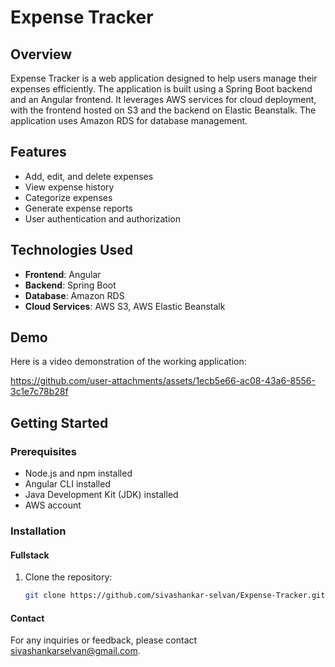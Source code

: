 # Expense Tracker

## Overview
Expense Tracker is a web application designed to help users manage their expenses efficiently. The application is built using a Spring Boot backend and an Angular frontend. It leverages AWS services for cloud deployment, with the frontend hosted on S3 and the backend on Elastic Beanstalk. The application uses Amazon RDS for database management.

## Features
- Add, edit, and delete expenses
- View expense history
- Categorize expenses
- Generate expense reports
- User authentication and authorization

## Technologies Used
- **Frontend**: Angular
- **Backend**: Spring Boot
- **Database**: Amazon RDS
- **Cloud Services**: AWS S3, AWS Elastic Beanstalk

## Demo
Here is a video demonstration of the working application:

https://github.com/user-attachments/assets/1ecb5e66-ac08-43a6-8556-3c1e7c78b28f

## Getting Started

### Prerequisites
- Node.js and npm installed
- Angular CLI installed
- Java Development Kit (JDK) installed
- AWS account

### Installation

#### Fullstack
1. Clone the repository:
   ```bash
   git clone https://github.com/sivashankar-selvan/Expense-Tracker.git

#### Contact
For any inquiries or feedback, please contact sivashankarselvan@gmail.com.
